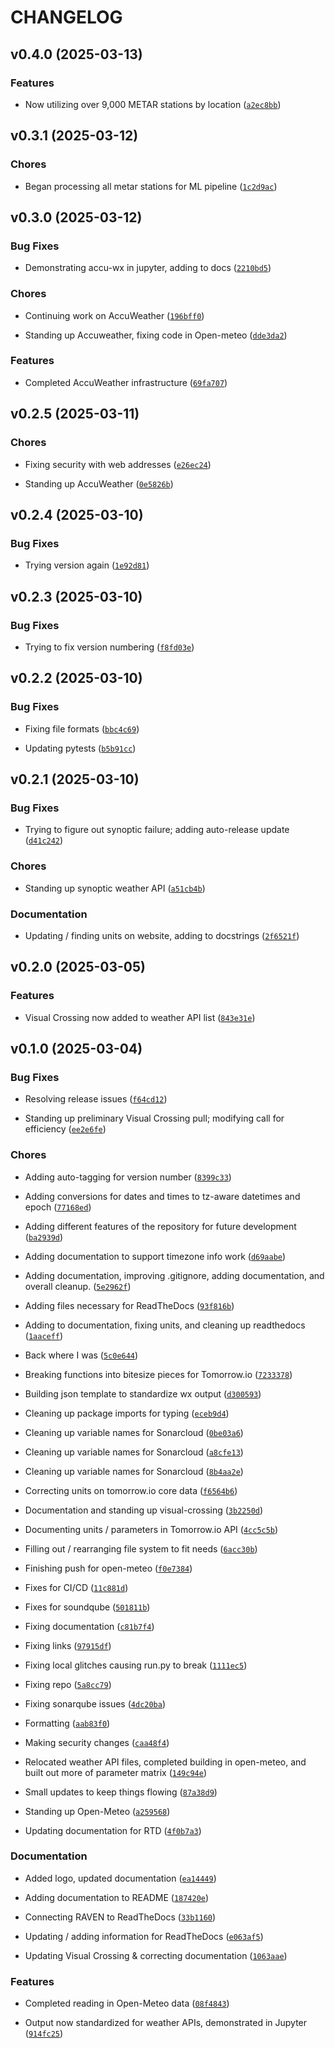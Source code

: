 # CHANGELOG


## v0.4.0 (2025-03-13)

### Features

- Now utilizing over 9,000 METAR stations by location
  ([`a2ec8bb`](https://github.com/ajpung/raven/commit/a2ec8bb4cfe48c55e5b2184f17279ee091ec8fc0))


## v0.3.1 (2025-03-12)

### Chores

- Began processing all metar stations for ML pipeline
  ([`1c2d9ac`](https://github.com/ajpung/raven/commit/1c2d9acc1839e28c61350ee3f0e4a62d07d50613))


## v0.3.0 (2025-03-12)

### Bug Fixes

- Demonstrating accu-wx in jupyter, adding to docs
  ([`2210bd5`](https://github.com/ajpung/raven/commit/2210bd5773b0fcba3c1e90705ef4e7f7678ce08a))

### Chores

- Continuing work on AccuWeather
  ([`196bff0`](https://github.com/ajpung/raven/commit/196bff0ce9827da1dcbf4564b395618a5f30b027))

- Standing up Accuweather, fixing code in Open-meteo
  ([`dde3da2`](https://github.com/ajpung/raven/commit/dde3da2085c7d519d1437aa1fd780d0eb959f377))

### Features

- Completed AccuWeather infrastructure
  ([`69fa707`](https://github.com/ajpung/raven/commit/69fa7078d4cc021b6d4e5dc5d6a5c62e34cd20f5))


## v0.2.5 (2025-03-11)

### Chores

- Fixing security with web addresses
  ([`e26ec24`](https://github.com/ajpung/raven/commit/e26ec241c839d0411e5406030ebfd933ac9a9e01))

- Standing up AccuWeather
  ([`0e5826b`](https://github.com/ajpung/raven/commit/0e5826bb0d1cc5b4d7d0d4107d287ca3facfecb3))


## v0.2.4 (2025-03-10)

### Bug Fixes

- Trying version again
  ([`1e92d81`](https://github.com/ajpung/raven/commit/1e92d815ab4f2242841810461c4591de4be4b498))


## v0.2.3 (2025-03-10)

### Bug Fixes

- Trying to fix version numbering
  ([`f8fd03e`](https://github.com/ajpung/raven/commit/f8fd03e427dc32a4d1ea9ba63c2b46b3f08f5e68))


## v0.2.2 (2025-03-10)

### Bug Fixes

- Fixing file formats
  ([`bbc4c69`](https://github.com/ajpung/raven/commit/bbc4c6930a8cdc7f53d6ed87025a435396135013))

- Updating pytests
  ([`b5b91cc`](https://github.com/ajpung/raven/commit/b5b91cc482cea38df628e57ff92fad25322837cc))


## v0.2.1 (2025-03-10)

### Bug Fixes

- Trying to figure out synoptic failure; adding auto-release update
  ([`d41c242`](https://github.com/ajpung/raven/commit/d41c24289b61b6e275f1535cc0da9471db15836a))

### Chores

- Standing up synoptic weather API
  ([`a51cb4b`](https://github.com/ajpung/raven/commit/a51cb4b1c654aef1da44f59029c91f9d7363b475))

### Documentation

- Updating / finding units on website, adding to docstrings
  ([`2f6521f`](https://github.com/ajpung/raven/commit/2f6521f339f0fae8df9eb0a912e7f43d45e010f6))


## v0.2.0 (2025-03-05)

### Features

- Visual Crossing now added to weather API list
  ([`843e31e`](https://github.com/ajpung/raven/commit/843e31ea32b8e0e5e8d08a9c758ffccc927c9795))


## v0.1.0 (2025-03-04)

### Bug Fixes

- Resolving release issues
  ([`f64cd12`](https://github.com/ajpung/raven/commit/f64cd1272145c833b8c6bec02e56ace9562643e2))

- Standing up preliminary Visual Crossing pull; modifying call for efficiency
  ([`ee2e6fe`](https://github.com/ajpung/raven/commit/ee2e6fe8dba4eabfde94bf6b172350d44e1b4199))

### Chores

- Adding auto-tagging for version number
  ([`8399c33`](https://github.com/ajpung/raven/commit/8399c33ddd33147e4a8ab192519b2e7d8c404e0c))

- Adding conversions for dates and times to tz-aware datetimes and epoch
  ([`77168ed`](https://github.com/ajpung/raven/commit/77168edd775193fec02a1ea3d37535c00ae4162d))

- Adding different features of the repository for future development
  ([`ba2939d`](https://github.com/ajpung/raven/commit/ba2939d126635fb1278827f7e5832256db0ba8bd))

- Adding documentation to support timezone info work
  ([`d69aabe`](https://github.com/ajpung/raven/commit/d69aabe3713329d19933e9e1286549487b68993d))

- Adding documentation, improving .gitignore, adding documentation, and overall cleanup.
  ([`5e2962f`](https://github.com/ajpung/raven/commit/5e2962f600f0deced67c8020ae71f6acfee28e14))

- Adding files necessary for ReadTheDocs
  ([`93f816b`](https://github.com/ajpung/raven/commit/93f816b763adb1081fd086375560131ba7a2cb2e))

- Adding to documentation, fixing units, and cleaning up readthedocs
  ([`1aaceff`](https://github.com/ajpung/raven/commit/1aaceff517a425a40946d9439a664ea6dd4f6232))

- Back where I was
  ([`5c0e644`](https://github.com/ajpung/raven/commit/5c0e644acfed7fa02b78368650835ff66284c6fe))

- Breaking functions into bitesize pieces for Tomorrow.io
  ([`7233378`](https://github.com/ajpung/raven/commit/7233378730d875addd6cfd910c75775b09d3375c))

- Building json template to standardize wx output
  ([`d300593`](https://github.com/ajpung/raven/commit/d3005937c9a5cafde43a0bc469f7ddabe0a17df1))

- Cleaning up package imports for typing
  ([`eceb9d4`](https://github.com/ajpung/raven/commit/eceb9d44c0e2f85f3117be9bfaaafbb276e17eb8))

- Cleaning up variable names for Sonarcloud
  ([`0be03a6`](https://github.com/ajpung/raven/commit/0be03a6e04e2c47b28ef73042421220a3da24021))

- Cleaning up variable names for Sonarcloud
  ([`a8cfe13`](https://github.com/ajpung/raven/commit/a8cfe13150b45762441727c559086ce17afc1394))

- Cleaning up variable names for Sonarcloud
  ([`8b4aa2e`](https://github.com/ajpung/raven/commit/8b4aa2e154b8f2a82bd3f9c1377846e3822f09dc))

- Correcting units on tomorrow.io core data
  ([`f6564b6`](https://github.com/ajpung/raven/commit/f6564b67ee815910069c1e3e21a2cbc640e31531))

- Documentation and standing up visual-crossing
  ([`3b2250d`](https://github.com/ajpung/raven/commit/3b2250d92e80dd1d3a850936c934bfb52fc7fb79))

- Documenting units / parameters in Tomorrow.io API
  ([`4cc5c5b`](https://github.com/ajpung/raven/commit/4cc5c5b78020e2c0205e09ef9c15bdb39ec82c05))

- Filling out / rearranging file system to fit needs
  ([`6acc30b`](https://github.com/ajpung/raven/commit/6acc30b736ca987a0fb3d04d582fe7ecf24ce3ab))

- Finishing push for open-meteo
  ([`f0e7384`](https://github.com/ajpung/raven/commit/f0e7384caf83a99387222b034f9a031404c52202))

- Fixes for CI/CD
  ([`11c881d`](https://github.com/ajpung/raven/commit/11c881db4612fcbd00fde92b23318d25e42f929f))

- Fixes for soundqube
  ([`501811b`](https://github.com/ajpung/raven/commit/501811b762260d600b0918d91700ef3e83386b81))

- Fixing documentation
  ([`c81b7f4`](https://github.com/ajpung/raven/commit/c81b7f47d7e8a5cde733c4a80aa74878769a57c8))

- Fixing links
  ([`97915df`](https://github.com/ajpung/raven/commit/97915df59596f39105bd79a3ac3676dc0526ed02))

- Fixing local glitches causing run.py to break
  ([`1111ec5`](https://github.com/ajpung/raven/commit/1111ec5e86423f534d6a1251d74b4b7a146d5e49))

- Fixing repo
  ([`5a8cc79`](https://github.com/ajpung/raven/commit/5a8cc79c24274d49e7e695e028133512610c7ef1))

- Fixing sonarqube issues
  ([`4dc20ba`](https://github.com/ajpung/raven/commit/4dc20babae5f250e95fd957490e78c24adfedd72))

- Formatting
  ([`aab83f0`](https://github.com/ajpung/raven/commit/aab83f063a9a81c6bbb42378b8cedd6ff1d3e874))

- Making security changes
  ([`caa48f4`](https://github.com/ajpung/raven/commit/caa48f4e134c967911635c36c1cab11963b02d8b))

- Relocated weather API files, completed building in open-meteo, and built out more of parameter
  matrix
  ([`149c94e`](https://github.com/ajpung/raven/commit/149c94ed4d042e03dee6ab24322814e8b8061e8a))

- Small updates to keep things flowing
  ([`87a38d9`](https://github.com/ajpung/raven/commit/87a38d9836c0a2fee8b1f8aa3348282e9455fe53))

- Standing up Open-Meteo
  ([`a259568`](https://github.com/ajpung/raven/commit/a2595680a149a8f2652d3283de7d3cbedeb2790b))

- Updating documentation for RTD
  ([`4f0b7a3`](https://github.com/ajpung/raven/commit/4f0b7a344e52e435a1c11542d83c334ec6a9e9d1))

### Documentation

- Added logo, updated documentation
  ([`ea14449`](https://github.com/ajpung/raven/commit/ea144497aaa84a6f3a666b8896c16b486419c432))

- Adding documentation to README
  ([`187420e`](https://github.com/ajpung/raven/commit/187420e1bfb801ba1b191f579e2614ec58f3be4a))

- Connecting RAVEN to ReadTheDocs
  ([`33b1160`](https://github.com/ajpung/raven/commit/33b116010eeb76581702cffc6185eb6cbd96fcd0))

- Updating / adding information for ReadTheDocs
  ([`e063af5`](https://github.com/ajpung/raven/commit/e063af5186dd080e58eba35245dab77d5c1dffbc))

- Updating Visual Crossing & correcting documentation
  ([`1063aae`](https://github.com/ajpung/raven/commit/1063aaea3c8db4971967653cfc8bebca85c2dcbd))

### Features

- Completed reading in Open-Meteo data
  ([`08f4843`](https://github.com/ajpung/raven/commit/08f4843fa4654b6ea63d41c06ff3a7b83fefb43d))

- Output now standardized for weather APIs, demonstrated in Jupyter
  ([`914fc25`](https://github.com/ajpung/raven/commit/914fc25224060b0dbebb8ee1930c8cd41d090c7d))
